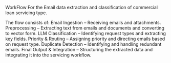 WorkFlow For the Email data extraction and classification of commercial loan servicing type.

The flow consists of:
Email Ingestion – Receiving emails and attachments.
Preprocessing – Extracting text from emails and documents and converting to vector form.
LLM Classification – Identifying request types and extracting key fields.
Priority & Routing – Assigning priority and directing emails based on request type.
Duplicate Detection – Identifying and handling redundant emails.
Final Output & Integration – Structuring the extracted data and integrating it into the servicing workflow.


